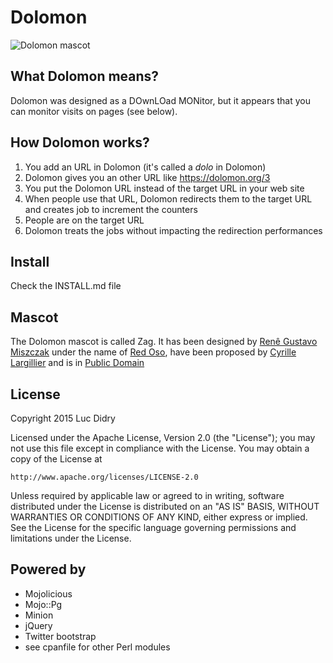 # Dolomon

![Dolomon mascot](https://git.framasoft.org/uploads/project/avatar/180/dolo.png)

## What Dolomon means?

Dolomon was designed as a DOwnLOad MONitor, but it appears that you can monitor visits on pages (see below).

## How Dolomon works?

1. You add an URL in Dolomon (it's called a *dolo* in Dolomon)
2. Dolomon gives you an other URL like https://dolomon.org/3
3. You put the Dolomon URL instead of the target URL in your web site
4. When people use that URL, Dolomon redirects them to the target URL and creates job to increment the counters
5. People are on the target URL
6. Dolomon treats the jobs without impacting the redirection performances

## Install

Check the INSTALL.md file

## Mascot

The Dolomon mascot is called Zag. It has been designed by [Renê Gustavo Miszczak](https://openclipart.org/user-detail/rMiszczak) under the name of [Red Oso](https://openclipart.org/detail/204548/Red%20Oso), have been proposed by [Cyrille Largillier](http://cyrille.largillier.org/) and is in [Public Domain](https://openclipart.org/share)

## License

Copyright 2015 Luc Didry

Licensed under the Apache License, Version 2.0 (the "License");
you may not use this file except in compliance with the License.
You may obtain a copy of the License at

    http://www.apache.org/licenses/LICENSE-2.0

Unless required by applicable law or agreed to in writing, software
distributed under the License is distributed on an "AS IS" BASIS,
WITHOUT WARRANTIES OR CONDITIONS OF ANY KIND, either express or implied.
See the License for the specific language governing permissions and
limitations under the License.

## Powered by

* Mojolicious
* Mojo::Pg
* Minion
* jQuery
* Twitter bootstrap
* see cpanfile for other Perl modules
